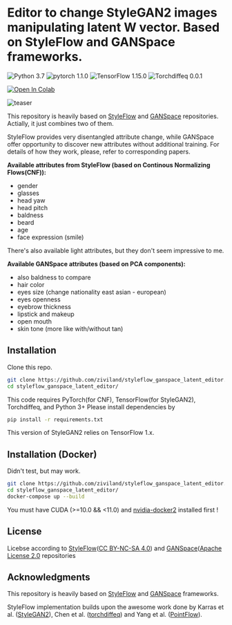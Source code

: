 # Editor to change StyleGAN2 images manipulating latent W vector. Based on StyleFlow and GANSpace frameworks.
![Python 3.7](https://img.shields.io/badge/Python-3.7-green.svg?style=plastic)
![pytorch 1.1.0](https://img.shields.io/badge/Pytorch-1.1.0-green.svg?style=plastic)
![TensorFlow 1.15.0](https://img.shields.io/badge/TensorFlow-1.15.0-green.svg?style=plastic)
![Torchdiffeq 0.0.1](https://img.shields.io/badge/Torchdiffeq-0.0.1-green.svg?style=plastic)

[![Open In Colab](https://colab.research.google.com/assets/colab-badge.svg)](https://colab.research.google.com/gist/ziviland/57a96ebf9635ff04d8a805718c43b8b2/latent-vector-editor.ipynb)

![teaser](https://raw.githubusercontent.com/ziviland/styleflow_ganspace_latent_editor/master/teaser.png)

This repository is heavily based on [StyleFlow](https://github.com/RameenAbdal/StyleFlow) and [GANSpace](https://github.com/harskish/ganspace) repositories.
Actially, it just combines two of them.

StyleFlow provides very disentangled attribute change, while GANSpace offer opportunity to discover new attributes without additional training.
For details of how they work, please, refer to corresponding papers.

**Available attributes from StyleFlow (based on Continous Normalizing Flows(CNF)):**
* gender
* glasses
* head yaw
* head pitch
* baldness
* beard
* age
* face expression (smile)

There's also available light attributes, but they don't seem impressive to me.

**Available GANSpace attributes (based on PCA components):**
* also baldness to compare
* hair color
* eyes size (change nationality east asian - european)
* eyes openness
* eyebrow thickness
* lipstick and makeup
* open mouth
* skin tone (more like with/without tan)

## Installation

Clone this repo.
```bash
git clone https://github.com/ziviland/styleflow_ganspace_latent_editor.git
cd styleflow_ganspace_latent_editor/
```

This code requires PyTorch(for CNF), TensorFlow(for StyleGAN2), Torchdiffeq, and Python 3+ Please install dependencies by
```bash
pip install -r requirements.txt
```

This version of StyleGAN2 relies on TensorFlow 1.x.

## Installation (Docker)

Didn't test, but may work. 

```bash
git clone https://github.com/ziviland/styleflow_ganspace_latent_editor.git
cd styleflow_ganspace_latent_editor/
docker-compose up --build

```
You must have CUDA (>=10.0 && <11.0) and [nvidia-docker2](https://github.com/NVIDIA/nvidia-docker) installed first !

## License

Licebse according to [StyleFlow](https://github.com/RameenAbdal/StyleFlow)([CC BY-NC-SA 4.0](https://creativecommons.org/licenses/by-nc-sa/4.0/legalcode)) and [GANSpace](https://github.com/harskish/ganspace)([Apache License 2.0](https://github.com/harskish/ganspace#license) repositories

## Acknowledgments
This repository is heavily based on [StyleFlow](https://github.com/RameenAbdal/StyleFlow) and [GANSpace](https://github.com/harskish/ganspace) frameworks.

StyleFlow implementation builds upon the awesome work done by Karras et al. ([StyleGAN2](https://github.com/NVlabs/stylegan2)), Chen et al. ([torchdiffeq](https://github.com/rtqichen/torchdiffeq)) and Yang et al. ([PointFlow](https://arxiv.org/abs/1906.12320)).

